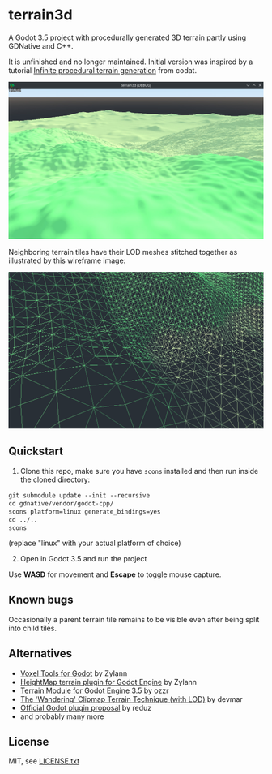 terrain3d
=========

A Godot 3.5 project with procedurally generated 3D terrain partly using GDNative and C++.

It is unfinished and no longer maintained.
Initial version was inspired by a tutorial [Infinite procedural terrain generation](https://www.youtube.com/watch?v=rWeQ30h25Yg) from codat.

![terrain3d.jpg](screenshots/terrain3d.jpg)

Neighboring terrain tiles have their LOD meshes stitched together as illustrated by this wireframe image:

![stitching.png](screenshots/stitching.png)

Quickstart
----------

1. Clone this repo, make sure you have `scons` installed and then run inside the cloned directory:
```
git submodule update --init --recursive
cd gdnative/vendor/godot-cpp/
scons platform=linux generate_bindings=yes
cd ../..
scons
```
(replace "linux" with your actual platform of choice)

2. Open in Godot 3.5 and run the project

Use **WASD** for movement and **Escape** to toggle mouse capture.


Known bugs
----------

Occasionally a parent terrain tile remains to be visible even after being split into child tiles.


Alternatives
------------

- [Voxel Tools for Godot](https://github.com/Zylann/godot_voxel) by Zylann
- [HeightMap terrain plugin for Godot Engine](https://github.com/Zylann/godot_heightmap_plugin) by Zylann
- [Terrain Module for Godot Engine 3.5](https://github.com/ozzr/godot_terrain) by ozzr
- [The 'Wandering' Clipmap Terrain Technique (with LOD)](https://www.youtube.com/watch?v=rcsIMlet7Fw) by devmar
- [Official Godot plugin proposal](https://github.com/godotengine/godot-proposals/issues/6121) by reduz
- and probably many more


License
-------

MIT, see [LICENSE.txt](LICENSE.txt)

